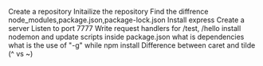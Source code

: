 Create a repository
Initailize the repository
Find the diffrence node_modules,package.json,package-lock.json
Install express
Create a server 
Listen to port 7777
Write request handlers for /test, /hello
install nodemon and update scripts inside package.json
what is dependencies
what is the use of "-g" while npm install
Difference between caret and tilde (^ vs ~)

